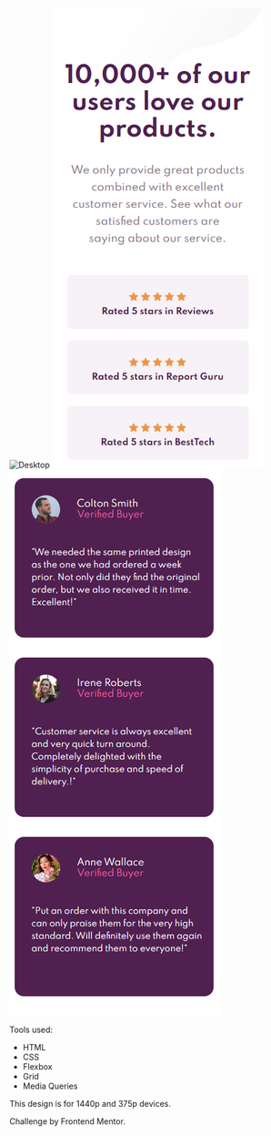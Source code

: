 ![Desktop](./Desktop.png)
![Mobile1](/images/mobile1.png)
![Mobile2](/images/mobile2.png)

Tools used:

- HTML
- CSS
- Flexbox
- Grid
- Media Queries

This design is for 1440p and 375p devices.

Challenge by Frontend Mentor.
